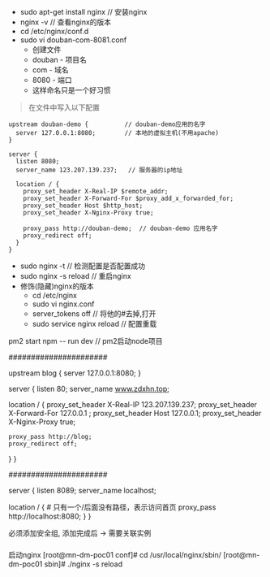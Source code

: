 + sudo apt-get install nginx // 安装nginx
+ nginx -v // 查看nginx的版本
+ cd /etc/nginx/conf.d
+ sudo vi douban-com-8081.conf 
	+ 创建文件
	+ douban - 项目名
	+ com - 域名
	+ 8080 - 端口
	+ 这样命名只是一个好习惯

> 在文件中写入以下配置

```
upstream douban-demo { 			// douban-demo应用的名字
  server 127.0.0.1:8080;		// 本地的虚拟主机(不用apache)
}

server {
  listen 8080;
  server_name 123.207.139.237;   // 服务器的ip地址

  location / {
    proxy_set_header X-Real-IP $remote_addr;
    proxy_set_header X-Forward-For $proxy_add_x_forwarded_for;
    proxy_set_header Host $http_host;
    proxy_set_header X-Nginx-Proxy true;

    proxy_pass http://douban-demo;	// douban-demo 应用名字
    proxy_redirect off;
  }
}

```

+ sudo nginx -t  // 检测配置是否配置成功
+ sudo nginx -s reload  // 重启nginx
+ 修饰(隐藏)nginx的版本
	+ cd /etc/nginx
	+ sudo vi nginx.conf
	+ server_tokens off  // 将他的#去掉,打开
	+ sudo service nginx reload  // 配置重载


pm2 start npm -- run dev   // pm2启动node项目


######################

upstream blog {
  server 127.0.0.1:8080;
}

server {
  listen 80;
  server_name www.zdxhn.top;

  location / {
    proxy_set_header X-Real-IP 123.207.139.237;
    proxy_set_header X-Forward-For 127.0.0.1 ;
    proxy_set_header Host 127.0.0.1;
    proxy_set_header X-Nginx-Proxy true;

    proxy_pass http://blog;
    proxy_redirect off;
  }
}


######################


server {
  listen   8089;
  server_name localhost;

  location / {  # 只有一个/后面没有路径，表示访问首页
    proxy_pass http://localhost:8080;
  }
}


必须添加安全组, 添加完成后 -> 需要关联实例


###

启动nginx
[root@mn-dm-poc01 conf]# cd /usr/local/nginx/sbin/
[root@mn-dm-poc01 sbin]# ./nginx -s reload
